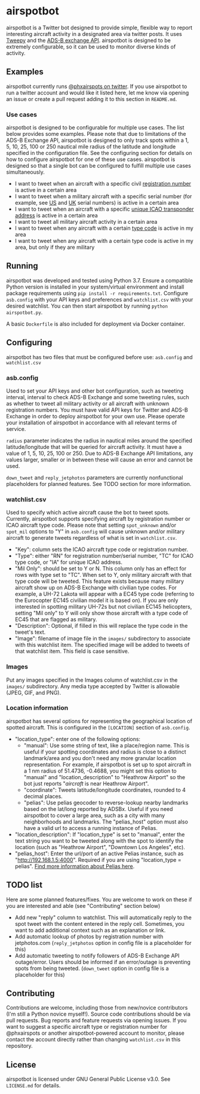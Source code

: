 # airspotbot
airspotbot is a Twitter bot designed to provide simple, flexible way to report interesting aircraft activity in a designated area via twitter posts. It uses [Tweepy](https://www.tweepy.org/) and the [ADS-B exchange API](https://www.adsbexchange.com/data/). airspotbot is designed to be extremely configurable, so it can be used to monitor diverse kinds of activity.


## Examples
airspotbot currently runs [@phxairspots on twitter](https://www.twitter.com/phxairspots). If you use airspotbot to run a twitter account and would like it listed here, let me know via opening an issue or create a pull request adding it to this section in `README.md`.

### Use cases
airspotbot is designed to be configurable for multiple use cases. The list below provides some examples. Please note that due to limitations of the ADS-B Exchange API, airspotbot is designed to only track spots within a 1, 5, 10, 25, 100 or 250 nautical mile radius of the latitude and longitude specified in the configuration file. See the configuring section for details on how to configure airspotbot for one of these use cases. airspotbot is designed so that a single bot can be configured to fulfill multiple use cases simultaneously.

* I want to tweet when an aircraft with a specific civil [registration number](https://en.wikipedia.org/wiki/Aircraft_registration) is active in a certain area
* I want to tweet when a military aircraft with a specific serial number (for example, see [US](https://en.wikipedia.org/wiki/United_States_military_aircraft_serial_numbers) and [UK](https://en.wikipedia.org/wiki/United_Kingdom_military_aircraft_serial_numbers) serial numbers) is active in a certain area
* I want to tweet when an aircraft with a specific [unique ICAO transponder address](https://en.wikipedia.org/wiki/Aviation_transponder_interrogation_modes#ICAO_24-bit_address) is active in a certain area
* I want to tweet all military aircraft activity in a certain area
* I want to tweet when any aircraft with a certain [type code](https://en.wikipedia.org/wiki/List_of_aircraft_type_designators) is active in my area
* I want to tweet when any aircraft with a certain type code is active in my area, but only if they are military

## Running
airspotbot was developed and tested using Python 3.7. Ensure a compatible Python version is installed in your system/virtual environment and install package requirements using `pip install -r requirements.txt`. Configure `asb.config` with your API keys and preferences and `watchlist.csv` with your desired watchlist. You can then start airspotbot by running `python airspotbot.py`.

A basic `Dockerfile` is also included for deployment via Docker container. 

## Configuring
airspotbot has two files that must be configured before use: `asb.config` and `watchlist.csv`

### asb.config
Used to set your API keys and other bot configuration, such as tweeting interval, interval to check ADS-B Exchange and some tweeting rules, such as whether to tweet all military activity or all aircraft with unknown registration numbers. You must have valid API keys for Twitter and ADS-B Exchange in order to deploy airspotbot for your own use. Please operate your installation of airspotbot in accordance with all relevant terms of service.

`radius` parameter indicates the radius in nautical miles around the specified latitude/longitude that will be queried for aircraft activity. It must have a value of 1, 5, 10, 25, 100 or 250. Due to ADS-B Exchange API limitations, any values larger, smaller or in between these will cause an error and cannot be used.
 
`down_tweet` and `reply_jetphotos` parameters are currently nonfunctional placeholders for planned features. See TODO section for more information.
  
### watchlist.csv
Used to specify which active aircraft cause the bot to tweet spots. Currently, airspotbot supports specifying aircraft by registration number or ICAO aircraft type code. Please note that setting `spot_unknown` and/or `spot_mil` options to "Y" in `asb.config` will cause unknown and/or military aircraft to generate tweets regardless of what is set in `watchlist.csv`.
* "Key": column sets the ICAO aircraft type code or registration number. 
* "Type": either "RN" for registration number/serial number, "TC" for ICAO type code, or "IA" for unique ICAO address.
* "Mil Only": should be set to Y or N. This column only has an effect for rows with type set to "TC". When set to Y, only military aircraft with that type code will be tweeted. This feature exists because many military aircraft show up on ADS-B Exchange with civilian type codes. For example, a UH-72 Lakota will appear with a EC45 type code (referring to the Eurocopter EC145 civilian model it is based on). If you are only interested in spotting military UH-72s but not civilian EC145 helicopters, setting "Mil only" to Y will only show those aircraft with a type code of EC45 that are flagged as military.
* "Description": Optional, if filled in this will replace the type code in the tweet's text. 
* "Image": filename of image file in the `images/` subdirectory to associate with this watchlist item. The specified image will be added to tweets of that watchlist item. This field is case sensitive.

### Images
Put any images specified in the Images column of watchlist.csv in the `images/` subdirectory. Any media type accepted by Twitter is allowable (JPEG, GIF, and PNG).


### Location information
airspotbot has several options for representing the geographical location of spotted aircraft. This is configured in the `[LOCATION]` section of `asb.config`.
* "location_type": enter one of the following options:
    * "manual": Use some string of text, like a place/region name. This is useful if your spotting coordinates and radius is close to a distinct landmark/area and you don't need any more granular location representation. For example, if airspotbot is set up to spot aircraft in a 1 nm radius of 51.4736, -0.4688, you might set this option to "manual" and "location_description" to "Heathrow Airport" so the bot just reports "*aircraft* is near Heathrow Airport".
    * "coordinate": Tweets latitude/longitude coordinates, rounded to 4 decimal places.
    * "pelias": Use pelias geocoder to reverse-lookup nearby landmarks based on the lat/long reported by ADSBx. Useful if you need airspotbot to cover a large area, such as a city with many neighborhoods and landmarks. The "pelias_host" option must also have a valid url to access a running instance of Pelias.
* "location_description": If "location_type" is set to "manual", enter the text string you want to be tweeted along with the spot to identify the location (such as "Heathrow Airport", "Downtown Los Angeles", etc).
* "pelias_host": Enter the url/port of an active Pelias instance, such as "http://192.168.1.5:4000". Required if you are using "location_type = pelias". [Find more information about Pelias here](https://github.com/pelias/documentation).
    

## TODO list
Here are some planned features/fixes. You are welcome to work on these if you are interested and able (see "Contributing" section below)
* Add new "reply" column to watchlist. This will automatically reply to the spot tweet with the content entered in the reply cell. Sometimes, you want to add additional context such as an explanation or link.
* Add automatic lookup of photos by registration number with jetphotos.com (`reply_jetphotos` option in config file is a placeholder for this)
* Add automatic tweeting to notify followers of ADS-B Exchange API outage/error. Users should be informed if an error/outage is preventing spots from being tweeted. (`down_tweet` option in config file is a placeholder for this)

 
 ## Contributing
 Contributions are welcome, including those from new/novice contributors (I'm still a Python novice myself!). Source code contributions should be via pull requests. Bug reports and feature requests via opening issues. If you want to suggest a specific aircraft type or registration number for @phxairspots or another airspotbot-powered account to monitor, please contact the account directly rather than changing `watchlist.csv` in this repository.
 
 ## License
 airspotbot is licensed under GNU General Public License v3.0. See `LICENSE.md` for details.
